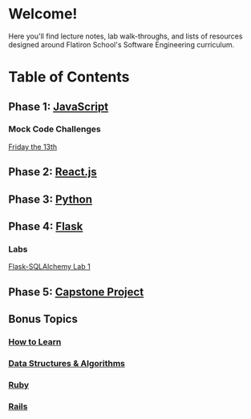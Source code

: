 # Welcome!

Here you'll find lecture notes, lab walk-throughs, and lists of resources designed around Flatiron School's Software Engineering curriculum.

# Table of Contents
## Phase 1: [JavaScript](https://github.com/charliekozey/flatiron-lesson-plans/tree/main/JavaScript) 
### Mock Code Challenges
[Friday the 13th](https://github.com/charliekozey/friday-the-13th)
## Phase 2: [React.js](https://github.com/charliekozey/flatiron-lesson-plans/tree/main/React.js)
## Phase 3: [Python](https://github.com/charliekozey/flatiron-lesson-plans/tree/main/Python)
## Phase 4: [Flask](https://github.com/charliekozey/flatiron-lesson-plans/tree/main/Flask)
### Labs
[Flask-SQLAlchemy Lab 1](https://github.com/charliekozey/flask-sqlalchemy-lab-1)
## Phase 5: [Capstone Project](https://github.com/charliekozey/flatiron-lesson-plans/tree/main/Capstone)
## Bonus Topics
### [How to Learn](https://github.com/charliekozey/flatiron-lesson-plans/tree/main/How-To-Learn)
### [Data Structures & Algorithms](https://github.com/charliekozey/flatiron-lesson-plans/tree/main/Data-Structures-and-Algorithms)
### [Ruby](https://github.com/charliekozey/flatiron-lesson-plans/tree/main/Ruby)
### [Rails](https://github.com/charliekozey/flatiron-lesson-plans/tree/main/Rails)
